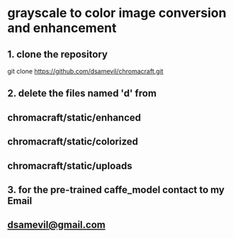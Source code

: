 # grayscale to color image conversion and enhancement

## 1. clone the repository
git clone https://github.com/dsamevil/chromacraft.git

## 2. delete the files named 'd' from 
## chromacraft/static/enhanced
## chromacraft/static/colorized
## chromacraft/static/uploads

## 3. for the pre-trained caffe_model contact to my Email 
## dsamevil@gmail.com
